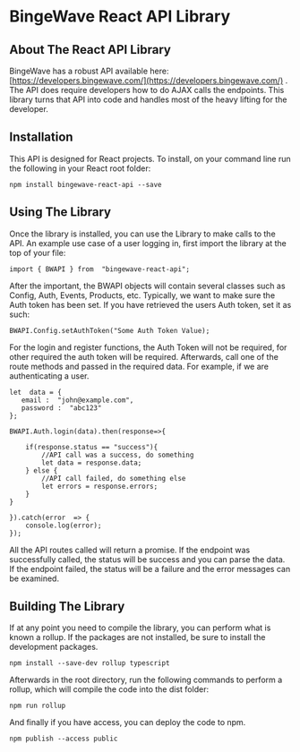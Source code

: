 # BingeWave React API Library

## About The React API Library
BingeWave has a robust API available here: [https://developers.bingewave.com/](https://developers.bingewave.com/) . The API does require developers how to do AJAX calls the endpoints. This library turns that API into code and handles most of the heavy lifting for the developer.

## Installation
This API is designed for React projects. To install, on your command line run the following in your React root folder:

`npm install bingewave-react-api --save`

## Using The Library

Once the library is installed, you can use the Library to make calls to the API. An example use case of a user logging in, first import the library at the top of your file:

`import { BWAPI } from  "bingewave-react-api";`

After the important, the BWAPI objects will contain several classes such as Config, Auth, Events, Products, etc. Typically, we want to make sure the Auth token has been set. If you have retrieved the users Auth token, set it as such:

`BWAPI.Config.setAuthToken("Some Auth Token Value);`

For the login and register functions, the Auth Token will not be required, for other required the auth token will be required. Afterwards, call one of the route methods and passed in the required data. For example, if we are authenticating a user.

```
let  data = {
   email :  "john@example.com",
   password :  "abc123"
};

BWAPI.Auth.login(data).then(response=>{

    if(response.status == "success"){
		//API call was a success, do something
		let data = response.data;
    } else {
		//API call failed, do something else
		let errors = response.errors;
	}
}

}).catch(error  => {
	console.log(error);
});
```
All the API routes called will return a promise. If the endpoint was successfully called, the status will be success and you can parse the data. If the endpoint failed, the status will be a failure and the error messages can be examined.

## Building The Library

If at any point you need to compile the library, you can perform what is known a rollup. If the packages are not installed, be sure to install the development packages.

`npm install --save-dev rollup typescript`

Afterwards in the root directory, run the following commands to perform a rollup, which will compile the code into the dist folder:

`npm run rollup`

And finally if you have access, you can deploy the code to npm.

`npm publish --access public`



